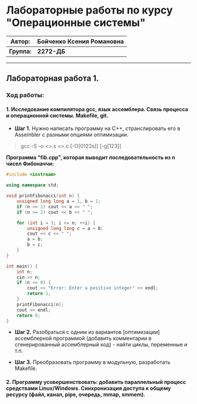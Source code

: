 # Лабораторные работы по курсу "Операционные системы"

|__Автор:__ | __Бойченко Ксения Романовна__ |
|-----------|-------------------------------|
|__Группа:__|          __2272-ДБ__          |

***

## Лабораторная работа 1.


### Ход работы:

#### 1. Исследование компилятора gcc, язык ассемблера. Связь процесса и операционной системы. Makefile, git.
   
  * __Шаг 1.__ Нужно написать программу на С++, странслировать его в Assembler с разными опциями оптимизации.
  > gcc -S -o <>.s <>.c [-O[0123s]] [-g[123]]

  **Программа "fib.cpp", которая выводит последовательность из n чисел Фибоначчи:**
  ```cpp
  #include <iostream>

  using namespace std;

  void printFibonacci(int n) {
      unsigned long long a = 1, b = 1;
      if (n >= 1) cout << a << " ";
      if (n >= 2) cout << b << " ";

      for (int i = 3; i <= n; ++i) {
          unsigned long long c = a + b;
          cout << c << " ";
          a = b;
          b = c;
      }
  }

  int main() {
      int n;
      cin >> n;
      if (n <= 0) {
          cout << "Error: Enter a positive integer" << endl;
          return 1;
      }
      printFibonacci(n);
      cout << endl;
      return 0;
  }
```


   * __Шаг 2.__ Разобраться с одним из вариантов [оптимизации] ассемблерной программой (добавить комментарии в сгенерированный ассемблерный код) - найти циклы, переменные и т.п.
   
   * __Шаг 3.__ Преобразовать программу в модульную, разработать Makefile.
   
#### 2. Программу усовершенствовать: добавить параллельный процесс средствами Linux/Windows. Синхронизация доступа к общему ресурсу (файл, канал, pipe, очередь, mmap, smmem).
